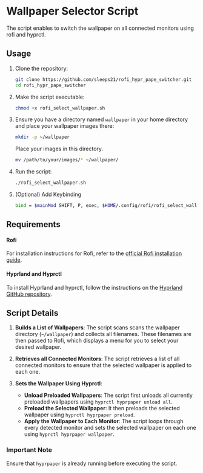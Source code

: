 # Wallpaper Selector Script

The script enables to switch the wallpaper on all connected monitors using rofi and hyprctl.

## Usage

1. Clone the repository:
    ```bash
    git clone https://github.com/sleeps21/rofi_hypr_pape_switcher.git
    cd rofi_hypr_pape_switcher
    ```

2. Make the script executable:
    ```bash
    chmod +x rofi_select_wallpaper.sh
    ```
3. Ensure you have a directory named `wallpaper` in your home directory and place your wallpaper images there: 
    ```bash
    mkdir -p ~/wallpaper 
    ``` 
    Place your images in this directory. 
    ```bash
    mv /path/to/your/images/* ~/wallpaper/ 
    ```
4. Run the script:
    ```bash
    ./rofi_select_wallpaper.sh
    ```
5. (Optional) Add Keybinding
    ```bash
    bind = $mainMod SHIFT, P, exec, $HOME/.config/rofi/rofi_select_wallpaper.sh
    ```

## Requirements
#### Rofi 
For installation instructions for Rofi, refer to the [official Rofi installation guide](https://github.com/davatorium/rofi/blob/next/INSTALL.md).
#### Hyprland and Hyprctl 
To install Hyprland and hyprctl, follow the instructions on the [Hyprland GitHub repository](https://github.com/vaxerski/Hyprland).

## Script Details
1. **Builds a List of Wallpapers**: The script scans scans the wallpaper directory (`~/wallpaper`) and collects all filenames. These filenames are then passed to Rofi, which displays a menu for you to select your desired wallpaper.
    
2. **Retrieves all Connected Monitors**: The script retrieves a list of all connected monitors to ensure that the selected wallpaper is applied to each one.
    
3. **Sets the Wallpaper Using Hyprctl**:
    
    - **Unload Preloaded Wallpapers**: The script first unloads all currently preloaded wallpapers using `hyprctl hyprpaper unload all`.
    - **Preload the Selected Wallpaper**: It then preloads the selected wallpaper using `hyprctl hyprpaper preload`.
    - **Apply the Wallpaper to Each Monitor**: The script loops through every detected monitor and sets the selected wallpaper on each one using `hyprctl hyprpaper wallpaper`.

### Important Note 
Ensure that `hyprpaper` is already running before executing the script.
